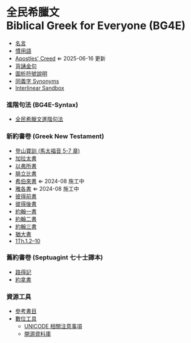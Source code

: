 # 全民希臘文<br>Biblical Greek for Everyone (BG4E)



- [名言](Quotations.md)
- [慣用語](Idioms.md)
- [Apostles' Creed](Apostles'%20Creed.md) ⇐ 2025-06-16 更新
- [背誦金句](Memorize.md)
- [圖析符號說明](Phrasing-Signs.md) 
- [同義字 Synonyms](Synonyms/synonyms.md)
- [Interlinear Sandbox](Interlinear%20Sandbox.md)

### 進階句法 (BG4E-Syntax)
- [全民希臘文進階句法](Syntax/Syntax.md)

### 新約書卷 (Greek New Testament)
- [登山寶訓 (馬太福音 5-7 章)](40-Matthew/Sermon-on-the-Mount.Notes.md)
- [加拉太書](48-Galatians/Galatians-Notes.md)
- [以弗所書](49-Ephesians/Ephesians-Notes%7CEphesians-Notes.md)
- [腓立比書](50-Philippians/Philippians-Notes.md)
- [希伯來書](58-Hebrews/Hebrews-Notes.md) ⇐ 2024-08 施工中
- [雅各書](59-James/James-Notes.md) ⇐ 2024-08 施工中
- [彼得前書](60-1Peter/1Peter-Notes.md)
- [彼得後書](61-2Peter/2Peter-Notes.md)
- [約翰一書](62-1John/1John-Notes.md)
- [約翰二書](63-2John/2John-Notes.md)
- [約翰三書](64-3John/3John-Notes.md)
- [猶大書](65-Jude/Jude-Notes.md)
- [1Th.1.2–10](52-1Thessalonians/1Th.1.2–10.md)

### 舊約書卷 (Septuagint 七十士譯本)

- [路得記](08-Ruth/Ruth-Notes.md)
- [約拿書](32-Jonah/Jonah-Notes.md)


### 資源工具
- [參考書目](Biblography.md)
- [數位工具](Digital-Tools.md)
	- [UNICODE 相關注意事項](UNICODE.md)
	- [開源資料庫](open-source.md)
